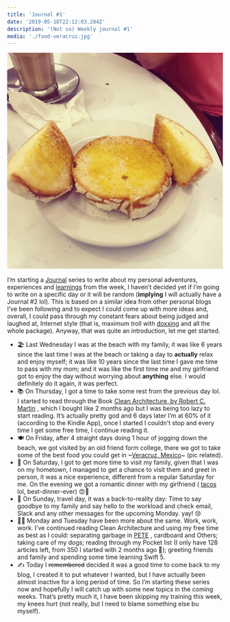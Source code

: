 ```yaml
---
title: 'Journal #1'
date: '2019-05-18T22:12:03.284Z'
description: '(Not so) Weekly journal #1'
media: './food-veracruz.jpg'
---
```


![Bomba con mantequilla](./food-veracruz.jpg)

I’m starting a [Journal](https://www.huffpost.com/entry/blogging-vs-journaling_b_3693279) series to write about my personal adventures, experiences and [learnings](https://www.youtube.com/) from the week, I haven’t decided yet if I’m going to write on a specific day or it will be random (**implying** I will actually have a Journal #2 lol). This is based on a similar idea from other personal blogs I’ve been following and to expect I could come up with more ideas and, overall, I could pass through my constant fears about being judged and laughed at, Internet style (that is, maximum troll with [doxxing](https://twitter.com/) and all the whole package).
Anyway, that was quite an introduction, let me get started.

- 🏖 Last Wednesday I was at the beach with my family, it was like 6 years since the last time I was at the beach or taking a day to **actually** relax and enjoy myself; it was like 10 years since the last time I gave me time to pass with my mom; and it was like the first time me and my girlfriend got to enjoy the day without worrying about **anything** else. I would definitely do it again, it was perfect.
- 📚 On Thursday, I got a time to take some rest from the previous day lol. I started to read through the Book [Clean Architecture, by Robert C. Martin](https://www.amazon.com/Clean-Architecture-Craftsmans-Software-Structure/dp/0134494164) , which I bought like 2 months ago but I was being too lazy to start reading. It’s actually pretty god and 6 days later I’m at 60% of it (according to the Kindle App), once I started I couldn’t stop and every time I get some free time, I continue reading it.
- 🍽 On Friday, after 4 straight days doing 1 hour of jogging down the beach, we got visited by an old friend form college, there we got to take some of the best food you could get in ~[Veracruz, Mexico](<https://en.wikipedia.org/wiki/Veracruz_(city)>)~ (pic related).
- 🌮 On Saturday, I got to get more time to visit my family, given that I was on my hometown, I managed to get a chance to visit them and greet in person, it was a nice experience, different from a regular Saturday for me. On the evening we got a romantic dinner with my girlfriend ( [tacos](http://www.losgiros.com/) lol, best-dinner-ever) 😍🥰
- 🛫 On Sunday, travel day, it was a back-to-reality day: Time to say goodbye to my family and say hello to the workload and check email, Slack and any other messages for the upcoming Monday. yay! 😢
- 👨‍💻 Monday and Tuesday have been more about the same. Work, work, work. I’ve continued reading Clean Architecture and using my free time as best as I could: separating garbage in [PETE](https://en.wikipedia.org/wiki/Polyethylene_terephthalate) , cardboard and Others; taking care of my dogs; reading through my Pocket list (I only have 128 articles left, from 350 I started with 2 months ago 🎉); greeting friends and family and spending some time learning Swift 5.
- ✍️ Today I ~~remembered~~ decided it was a good time to come back to my blog, I created it to put whatever I wanted, but I have actually been almost inactive for a long period of time. So I’m starting these series now and hopefully I will catch up with some new topics in the coming weeks.
  That’s pretty much it, I have been skipping my training this week, my knees hurt (not really, but I need to blame something else bu myself).
